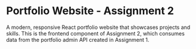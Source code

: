# Portfolio Website - Assignment 2

A modern, responsive React portfolio website that showcases projects and skills. This is the frontend component of Assignment 2, which consumes data from the portfolio admin API created in Assignment 1.

